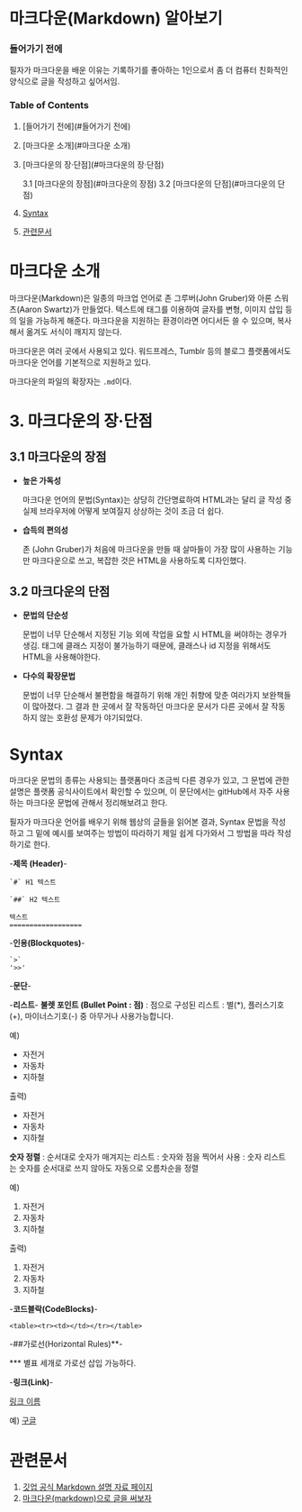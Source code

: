 # 마크다운(Markdown) 알아보기

### 들어가기 전에
필자가 마크다운을 배운 이유는 기록하기를 좋아하는 1인으로서 좀 더 컴퓨터 친화적인 양식으로 글을 작성하고 싶어서임.

### Table of Contents

1. [들어가기 전에](#들어가기 전에)
2. [마크다운 소개](#마크다운 소개)
3. [마크다운의 장·단점](#마크다운의 장·단점)

	3.1 [마크다운의 장점](#마크다운의 장점)
	3.2 [마크다운의 단점](#마크다운의 단점)
4. [Syntax](#Syntax)
5. [관련문서](#관련문서)


# 마크다운 소개
마크다운(Markdown)은 일종의 마크업 언어로 존 그루버(John Gruber)와 아론 스워츠(Aaron Swartz)가 만들었다. 텍스트에 태그를 이용하여 글자를 변형, 이미지 삽입 등의 일을 가능하게 해준다. 마크다운을 지원하는 환경이라면 어디서든 쓸 수 있으며, 복사해서 옮겨도 서식이 깨지지 않는다. 


마크다운은 여러 곳에서 사용되고 있다. 워드프레스, Tumblr 등의 블로그 플랫폼에서도 마크다운 언어를 기본적으로 지원하고 있다. 

마크다운의 파일의 확장자는 `.md`이다.

# 3. 마크다운의 장·단점
## 3.1 마크다운의 장점

- **높은 가독성**
	
	마크다운 언어의 문법(Syntax)는 상당히 간단명료하여 HTML과는 달리 글 작성 중 실제 브라우저에 어떻게 보여질지 상상하는 것이 조금 더 쉽다. 

- **습득의 편의성** 
	
	존 (John Gruber)가 처음에 마크다운을 만들 때 살마들이 가장 많이 사용하는 기능만 마크다운으로 쓰고, 복잡한 것은 HTML을 사용하도록 디자인했다. 

## 3.2 마크다운의 단점
- **문법의 단순성** 


	문법이 너무 단순해서 지정된 기능 외에 작업을 요할 시 HTML을 써야하는 경우가 생김. 태그에 클래스 지정이 불가능하기 때문에, 클래스나 id 지정을 위해서도 HTML을 사용해야한다. 

- **다수의 확장문법**


	문법이 너무 단순해서 불편함을 해결하기 위해 개인 취향에 맞춘 여러가지 보완책들이 많아졌다. 그 결과 한 곳에서 잘 작동하던 마크다운 문서가 다른 곳에서 잘 작동하지 않는 호환성 문제가 야기되었다. 

# Syntax

마크다운 문법의 종류는 사용되는 플랫폼마다 조금씩 다른 경우가 있고, 그 문법에 관한 설명은 플랫폼 공식사이트에서 확인할 수 있으며, 이 문단에서는 gitHub에서 자주 사용하는 마크다운 문법에 관해서 정리해보려고 한다. 

필자가 마크다운 언어를 배우기 위해 웹상의 글들을 읽어본 결과, Syntax 문법을 작성하고 그 밑에 예시를 보여주는 방법이 따라하기 제일 쉽게 다가와서 그 방법을 따라 작성하기로 한다. 


 -**제목 (Header)**-

	`#` H1 텍스트

	`##` H2 텍스트

	텍스트
	==================

 -**인용(Blockquotes)**-
	
	`>`
	'>>'


 -**문단**-

 -**리스트**-
**불렛 포인트 (Bullet Point : 점)**
: 점으로 구성된 리스트
: 별(*), 플러스기호(+), 마이너스기호(-) 중 아무거나 사용가능합니다.

예) 
* 자전거
* 자동차
* 지하철

출력)
* 자전거
* 자동차
* 지하철


**숫자 정렬**
: 순서대로 숫자가 매겨지는 리스트
: 숫자와 점을 찍어서 사용 
: 숫자 리스트는 숫자를 순서대로 쓰지 않아도 자동으로 오름차순을 정렬

예)
1. 자전거
3. 자동차
7. 지하철

출력)
1. 자전거
2. 자동차
3. 지하철



 -**코드블락(CodeBlocks)**-

`<table><tr><td></td></tr></table>`

 -##가로선(Horizontal Rules)**-

*** 별표 세개로 가로선 삽입 가능하다.

 -**링크(Link)**-

[링크 이름](http://주소)

예) [구글](http://google.com)


# 관련문서
1. [깃업 공식 Markdown 설명 자료 페이지](https://guides.github.com/features/mastering-markdown/)
2. [마크다운(markdown)으로 글을 써보자](http://blog.kalkin7.com/2014/02/10/lets-write-using-markdown/)
